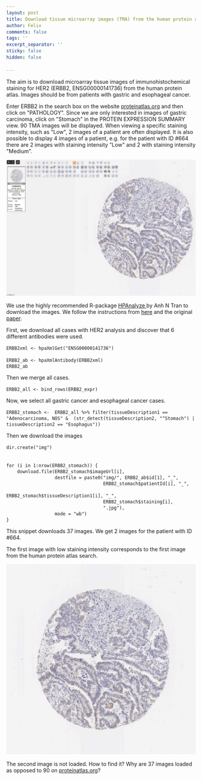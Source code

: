 ```yaml
---
layout: post
title: Download tissue microarray images (TMA) from the human protein atlas
author: Felix
comments: false
tags: ''
excerpt_separator: ''
sticky: false
hidden: false

---
```

The aim is to download microarray tissue images of immunohistochemical staining for HER2 (ERBB2, ENSG00000141736) from the human protein atlas. Images should be from patients with gastric and esophageal cancer. <!--more-->

Enter ERBB2 in the search box on the website [proteinatlas.org](https://www.proteinatlas.org/ "https://www.proteinatlas.org/") and then click on "PATHOLOGY". Since we are only interested in images of gastric carcinoma, click on "Stomach" in the PROTEIN EXPRESSION SUMMARY view. 90 TMA images will be displayed. When viewing a specific staining intensity, such as "Low", 2 images of a patient are often displayed. It is also possible to display 4 images of a patient, e.g. for the patient with ID #664 there are 2 images with staining intensity "Low" and 2 with staining intensity "Medium".

![](/assets/tma-image-freom-the-human-protein-atlas.JPG)

We use the highly recommended R-package [HPAnalyze ](https://github.com/anhtr/HPAanalyze "HPAnalyze")by Anh N Tran to download the images. We follow the instructions from [here](https://bioc.ism.ac.jp/packages/3.10/bioc/vignettes/HPAanalyze/inst/doc/f_HPAanalyze_case_images.html "Download histology images from the Human Protein Atlas") and the original [paper](https://bmcbioinformatics.biomedcentral.com/articles/10.1186/s12859-019-3059-z).

First, we download all cases with HER2 analysis and discover that 6 different antibodies were used.

    ERBB2xml <- hpaXmlGet("ENSG00000141736") 	
    
    ERBB2_ab <- hpaXmlAntibody(ERBB2xml)
    ERBB2_ab

Then we merge all cases.

    ERBB2_all <- bind_rows(ERBB2_expr)

Now, we select all gastric cancer and esophageal cancer cases.

    ERBB2_stomach <-  ERBB2_all %>% filter(tissueDescription1 == "Adenocarcinoma, NOS" &  (str_detect(tissueDescription2, "^Stomach") | tissueDescription2 == "Esophagus"))

Then we download the images

    dir.create("img")
    
    
    for (i in 1:nrow(ERBB2_stomach)) {
        download.file(ERBB2_stomach$imageUrl[i],
                      destfile = paste0("img/", ERBB2_ab$id[1], "_",
                                        ERBB2_stomach$patientId[i], "_", 
                                        ERBB2_stomach$tissueDescription1[i], "_", 
                                        ERBB2_stomach$staining[i],
                                        ".jpg"),
                      mode = "wb")
    }

This snippet downloads 37 images. We get 2 images for the patient with ID #664.

The first image with low staining intensity corresponds to the first image from the human protein atlas search. 

![](/assets/cab000043_664_adenocarcinoma-nos_low.jpg)

The second image is not loaded. How to find it? Why are 37 images loaded as opposed to 90 on [proteinatlas.org](https://www.proteinatlas.org/ "https://www.proteinatlas.org/")?